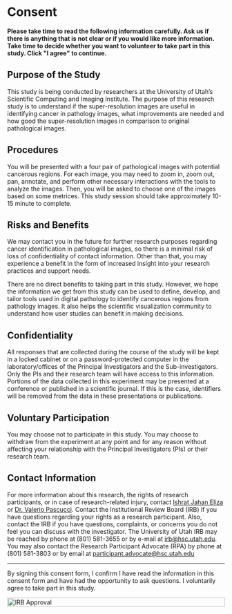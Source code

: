 # Consent

**Please take time to read the following information carefully. Ask us if there is anything that is
not clear or if you would like more information. Take time to decide whether you want to
volunteer to take part in this study. Click "I agree" to continue.**

## Purpose of the Study

This study is being conducted by researchers at the University of Utah’s Scientific Computing and Imaging Institute. The purpose of this research study is to understand if the super-resolution images are useful in identifying cancer in pathology images, what improvements are needed and how good the super-resolution images in comparison to original pathological images.

## Procedures

You will be presented with a four pair of pathological images with potential cancerous regions. For each image,  you may need to zoom in, zoom out, pan, annotate, and perform other necessary interactions with the tools to analyze the images. Then, you will be asked to choose one of the images based on some metrices. This study session should take approximately 10-15 minute to complete.

## Risks and Benefits

We may contact you in the future for further research purposes regarding cancer identification in pathological images, so there is a minimal risk of loss of confidentiality of contact information. Other than that, you may experience a benefit in the form of increased insight into your research practices and support needs. 

There are no direct benefits to taking part in this study. However, we hope the information we get from this study can be used to define, develop, and tailor tools used in digital pathology to identify cancerous regions from pathology images. It also helps the scientific visualization community to understand how user studies can benefit in making decisions. 

## Confidentiality

All responses that are collected during the course of the study will be kept in a locked cabinet or on a password-protected computer in the laboratory/offices of the Principal Investigators and the Sub-investigators. Only the PIs and their research team will have access to this information. Portions of the data collected in this experiment may be presented at a conference or published in a scientific journal. If this is the case, identifiers will be removed from the data in these presentations or publications. 

## Voluntary Participation

You may choose not to participate in this study. You may choose to withdraw from the experiment at any point and for any reason without affecting your relationship with the Principal Investigators (PIs) or their research team.

## Contact Information

For more information about this research, the rights of research participants, or in case
of research-related injury, contact [Ishrat Jahan Eliza](mailto:ishratjahan.eliza@utah.edu) or [Dr. Valerio Pascucci](mailto:pascucci.valerio@gmail.com). Contact the Institutional Review Board (IRB) if you have questions regarding your rights as a research participant. Also, contact the IRB if you have questions, complaints, or concerns you do not feel you can discuss with the investigator. The University of Utah IRB may be reached by phone at (801) 581-3655 or by e-mail at [irb@hsc.utah.edu](mailto:irb@hsc.utah.edu). You may also contact the Research Participant Advocate (RPA) by phone at (801) 581-3803 or by email at [participant.advocate@hsc.utah.edu](mailto:participant.advocate@hsc.utah.edu)

---

By signing this consent form, I confirm I have read the information in this consent form and have had the opportunity to ask questions. I voluntarily agree to take part in this study.

<!-- ![IRB Approval](./assets/irb/irb.png) -->
<div style="display: flex; justify-content: center;">
    <img src="./assets/irb/irb.png" style="max-width: 600px; width: 100%; height: auto;" alt="IRB Approval"/>
</div>
